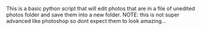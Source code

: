 This is a basic python script that will edit photos that are in a file of unedited photos folder and save them into a new folder. 
NOTE: this is not super advanced like photoshop so dont expect them to look amazing...
